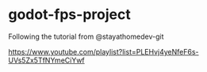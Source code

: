 # godot-fps-project

Following the tutorial from @stayathomedev-git

https://www.youtube.com/playlist?list=PLEHvj4yeNfeF6s-UVs5Zx5TfNYmeCiYwf
